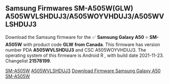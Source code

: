 <h2>Samsung Firmwares SM-A505W(GLW) A505WVLSHDUJ3/A505WOYVHDUJ3/A505WVLSHDUJ3</h2>
Download the Samsung firmware for the ✅ <strong>Samsung Galaxy A50 </strong> ⭐ <strong>SM-A505W</strong> with product code <strong>GLW</strong> <strong> from Canada</strong>. This firmware has version number PDA <strong>A505WVLSHDUJ3</strong> and CSC A505WOYVHDUJ3. The operating system of this firmware is Android R , with build date 2021-11-23. Changelist <strong>21578199</strong>.


[SM-A505W](https://samfirm.shop/samsung/model/SM-A505W)
[A505WVLSHDUJ3](https://samfirm.shop/samsung/pda/A505WVLSHDUJ3)
[Download Firmware Samsung Galaxy A50 SM-A505W](https://samfirm.shop/samsung/firmware/476957)

